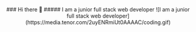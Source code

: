<div align="center">
### Hi there 👋
##### I am a junior full stack web developer
![I am a junior full stack web developer](https://media.tenor.com/2uyENRmiUt0AAAAC/coding.gif)
</div>
<!--
**amaljom/amaljom** is a ✨ _special_ ✨ repository because its `README.md` (this file) appears on your GitHub profile.

Here are some ideas to get you started:

- 🔭 I’m currently working on ...
- 🌱 I’m currently learning ...
- 👯 I’m looking to collaborate on ...
- 🤔 I’m looking for help with ...
- 💬 Ask me about ...
- 📫 How to reach me: ...
- 😄 Pronouns: ...
- ⚡ Fun fact: ...
-->
## Languages and Tools
[![My Skills](https://skills.thijs.gg/icons?i=js,html,css,sass,bootstrap,vue,laravel,php,mysql)](https://skills.thijs.gg)


![GitHub stats](https://github-readme-stats.vercel.app/api?username=amaljom&show_icons=true)  

